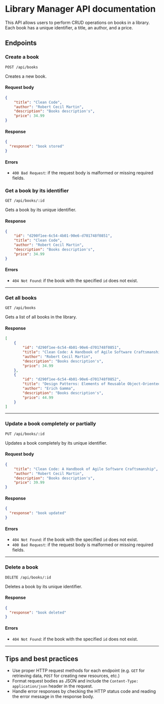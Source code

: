 # Library Manager API documentation

This API allows users to perform CRUD operations on books in a library. Each book has a unique identifier, a title, an author, and a price.

## Endpoints

### Create a book

`POST /api/books`

Creates a new book.

#### Request body

```json
{
    "title": "Clean Code",
    "author": "Robert Cecil Martin",
    "description": "Books description's",
    "price": 34.99
}
```

#### Response

```json
{
  "response": "book stored"
}
```

#### Errors

-   `400 Bad Request`: if the request body is malformed or missing required fields.


### Get a book by its identifier

`GET /api/books/:id`

Gets a book by its unique identifier.

#### Response

```json
{
    "id": "d290f1ee-6c54-4b01-90e6-d701748f0851",
    "title": "Clean Code",
    "author": "Robert Cecil Martin",
    "description": "Books description's",
    "price": 34.99
}
```

#### Errors

-   `404 Not Found`: if the book with the specified `id` does not exist.

---

### Get all books

`GET /api/books`

Gets a list of all books in the library.

#### Response

```json
[
    {
        "id": "d290f1ee-6c54-4b01-90e6-d701748f0851",
        "title": "Clean Code: A Handbook of Agile Software Craftsmanship",
        "author": "Robert Cecil Martin",
        "description": "Books description's",
        "price": 34.99
    },
    {
        "id": "d290f1ee-6c54-4b01-90e6-d701748f0852",
        "title": "Design Patterns: Elements of Reusable Object-Oriented Software",
        "author": "Erich Gamma",
        "description": "Books description's",
        "price": 44.99
    }
]
```

---

### Update a book completely or partially

`PUT /api/books/:id`

Updates a book completely by its unique identifier.

#### Request body

```json
{
    "title": "Clean Code: A Handbook of Agile Software Craftsmanship",
    "author": "Robert Cecil Martin",
    "description": "Books description's",
    "price": 39.99
}
```

#### Response

```json
{
  "response": "book updated"
}
```

#### Errors

-   `404 Not Found`: if the book with the specified `id` does not exist.
-   `400 Bad Request`: if the request body is malformed or missing required fields.

---

### Delete a book

`DELETE /api/books/:id`

Deletes a book by its unique identifier.

#### Response

```json
{
  "response": "book deleted"
}
```

#### Errors

-   `404 Not Found`: if the book with the specified `id` does not exist.

---

## Tips and best practices

-   Use proper HTTP request methods for each endpoint (e.g. `GET` for retrieving data, `POST` for creating new resources, etc.)
-   Format request bodies as JSON and include the `Content-Type: application/json` header in the request.
-   Handle error responses by checking the HTTP status code and reading the error message in the response body.
